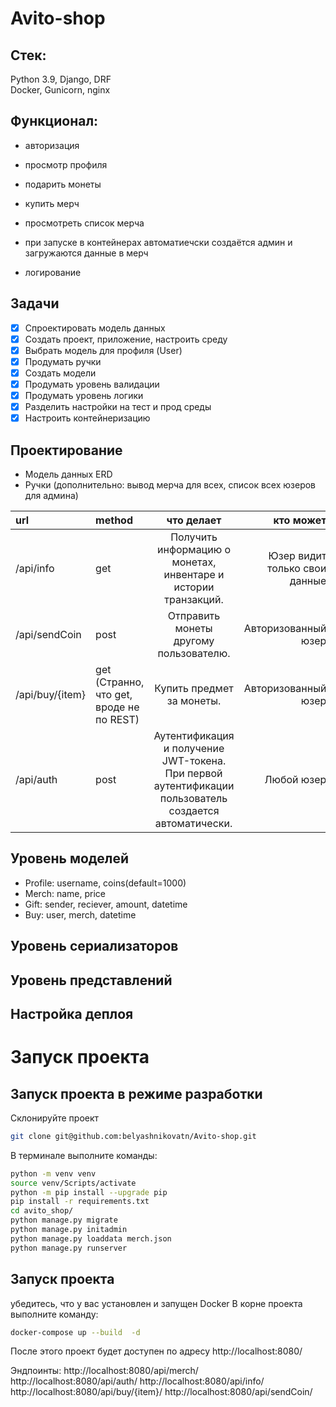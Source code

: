 # Avito-shop

## Стек:
Python 3.9, Django, DRF  
Docker, Gunicorn, nginx 

## Функционал:
- авторизация
- просмотр профиля
- подарить монеты
- купить мерч
- просмотреть список мерча

- при запуске в контейнерах автоматиечски создаётся админ и загружаются данные в мерч 
- логирование 

## Задачи
- [x] Спроектировать модель данных 
- [x] Создать проект, приложение, настроить среду
- [x] Выбрать модель для профиля (User)
- [x] Продумать ручки
- [x] Создать модели
- [x] Продумать уровень валидации
- [x] Продумать уровень логики
- [x] Разделить настройки на тест и прод среды
- [x] Настроить контейнеризацию 

## Проектирование
- Модель данных ERD
- Ручки (дополнительно: вывод мерча для всех, список всех юзеров для админа)

| url       | method       | что делает      | кто может      |
|:----------|:----------|:---------:|----------:|
| /api/info   | get   | Получить информацию о монетах, инвентаре и истории транзакций.   | Юзер видит только свои данные   |
| /api/sendCoin | post  | Отправить монеты другому пользователю.  | Авторизованный юзер  |
| /api/buy/{item}  | get (Странно, что get, вроде не по REST) | Купить предмет за монеты.  |Авторизованный юзер  |
| /api/auth  | post | Аутентификация и получение JWT-токена. При первой аутентификации пользователь создается автоматически.  |Любой юзер |


## Уровень моделей
- Profile: username, coins(default=1000)
- Merch: name, price
- Gift: sender, reciever, amount, datetime
- Buy: user, merch, datetime 

## Уровень сериализаторов

## Уровень представлений

## Настройка деплоя


# Запуск проекта
## Запуск проекта в режиме разработки 
Склонируйте проект
```bash
git clone git@github.com:belyashnikovatn/Avito-shop.git
```
В терминале выполните команды:
```bash
python -m venv venv
source venv/Scripts/activate
python -m pip install --upgrade pip
pip install -r requirements.txt
cd avito_shop/
python manage.py migrate
python manage.py initadmin
python manage.py loaddata merch.json
python manage.py runserver
```

## Запуск проекта 
убедитесь, что у вас установлен и запущен Docker
В корне проекта выполните команду:
```bash
docker-compose up --build  -d
```
После этого проект будет доступен по адресу http://localhost:8080/

Эндпоинты:
http://localhost:8080/api/merch/
http://localhost:8080/api/auth/
http://localhost:8080/api/info/
http://localhost:8080/api/buy/{item}/
http://localhost:8080/api/sendCoin/


